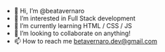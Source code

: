 - 👋 Hi, I’m @beatavernaro
- 👀 I’m interested in Full Stack development
- 🌱 I’m currently learning HTML / CSS / JS
- 💞️ I’m looking to collaborate on anything!
- 📫 How to reach me betavernaro.dev@gmail.com
